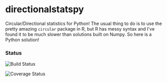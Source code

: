 directionalstatspy
===========

Circular/Directional statistics for Python!
The usual thing to do is to use the pretty amazing `circular` package in R, but R has messy syntax and I've found it to be much slower than solutions built on Numpy.
So here is a Python solution!


### Status
![Build Status](https://travis-ci.org/calben/directionalstatspy.svg?branch=master)

![Coverage Status](https://img.shields.io/coveralls/calben/directionalstatspy.svg)
